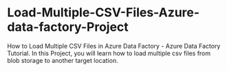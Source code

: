 # Load-Multiple-CSV-Files-Azure-data-factory-Project
How to Load Multiple CSV Files  in Azure Data Factory - Azure Data Factory Tutorial. In this Project, you will learn how to load multiple csv files from blob storage to another target location.
